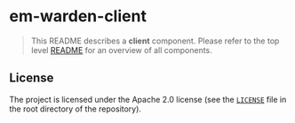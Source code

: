 # em-warden-client

> This README describes a **client** component. Please refer to the top
> level [README][tlr] for an overview of all components.

[tlr]: /README.md

## License

The project is licensed under the Apache 2.0 license (see the
[`LICENSE`][license] file in the root directory of the repository).

[license]: /LICENSE

